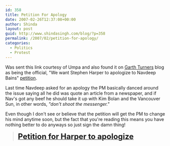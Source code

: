 ```yaml
---
id: 358
title: Petition For Apology
date: 2007-02-26T12:37:08+00:00
author: Shinda
layout: post
guid: http://www.shindasingh.com/blog/?p=358
permalink: /2007/02/petition-for-apology/
categories:
  - Politics
  - Protest
---
```

Was sent this link courtesy of Umpa and also found it on [Garth Turners](http://www.garth.ca/weblog/2007/02/26/navdeep-bains/) blog as being the official, "We want Stephen Harper to apologize to Navdeep Bains" [petition](http://www.garth.ca/weblog/2007/02/26/navdeep-bains/).

Last time Navdeep asked for an apology the PM basically danced around the issue saying all he did was quote an article from a newspaper, and if Nav's got any beef he should take it up with Kim Bolan and the Vancouver Sun, in other words, _"don't shoot the messenger."_

Even though I don't see or believe that the petition&nbsp;will get the PM to change his mind anytime soon, but the fact that you're reading this means you have nothing better to do anyways so just sign the damn thing!

> [<font size="5"><strong>Petition for Harper to apologize</strong></font>](http://www.petitiononline.com/ylc2007/petition.html)